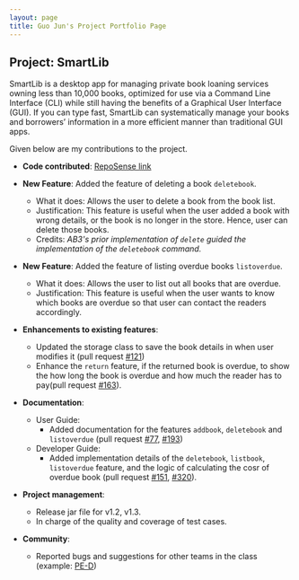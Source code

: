 ```yaml
---
layout: page
title: Guo Jun's Project Portfolio Page
---
```


## Project: SmartLib

SmartLib is a desktop app for managing private book loaning services owning less than 10,000 books, optimized for use via a Command Line Interface (CLI) while still having the benefits of a Graphical User Interface (GUI). If you can type fast, SmartLib can systematically manage your books and borrowers’ information in a more efficient manner than traditional GUI apps.

Given below are my contributions to the project.

* **Code contributed**: [RepoSense link](https://nus-cs2103-ay2021s2.github.io/tp-dashboard/?search=gj0407790&sort=groupTitle&sortWithin=title&since=2021-02-19&timeframe=commit&mergegroup=&groupSelect=groupByRepos&breakdown=false&tabOpen=true&tabType=authorship&tabAuthor=GJ0407790&tabRepo=AY2021S2-CS2103T-W13-2%2Ftp%5Bmaster%5D&authorshipIsMergeGroup=false&authorshipFileTypes=docs~functional-code~test-code~other&authorshipIsBinaryFileTypeChecked=false)

* **New Feature**: Added the feature of deleting a book `deletebook`.
    * What it does: Allows the user to delete a book from the book list.
    * Justification: This feature is useful when the user added a book with wrong details, or the book is no longer in the store. Hence, user can delete those books. 
    * Credits: _AB3's prior implementation of `delete` guided the implementation of the `deletebook` command._

* **New Feature**: Added the feature of listing overdue books `listoverdue`.
    * What it does: Allows the user to list out all books that are overdue.
    * Justification: This feature is useful when the user wants to know which books are overdue so that user can contact the readers accordingly.

* **Enhancements to existing features**:
    * Updated the storage class to save the book details in when user modifies it (pull request [\#121](https://github.com/AY2021S2-CS2103T-W13-2/tp/pull/121))
    * Enhance the `return` feature, if the returned book is overdue, to show the how long the book is overdue and how much the reader has to pay(pull request [\#163](https://github.com/AY2021S2-CS2103T-W13-2/tp/pull/163)).

* **Documentation**:
    * User Guide:
        * Added documentation for the features `addbook`, `deletebook` and `listoverdue` (pull request 
          [\#77](https://github.com/AY2021S2-CS2103T-W13-2/tp/pull/77),
          [\#193](https://github.com/AY2021S2-CS2103T-W13-2/tp/pull/193))
    * Developer Guide:
        * Added implementation details of the `deletebook`, `listbook`, `listoverdue` feature, and the logic of calculating the cosr of overdue book (pull request
          [\#151](https://github.com/AY2021S2-CS2103T-W13-2/tp/pull/151),
          [\#320](https://github.com/AY2021S2-CS2103T-W13-2/tp/pull/320)).

* **Project management**:
    * Release jar file for v1.2, v1.3.
    * In charge of the quality and coverage of test cases.
    
* **Community**:
    * Reported bugs and suggestions for other teams in the class (example: [PE-D](https://github.com/gj0407790/ped/issues))
    

